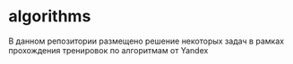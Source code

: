 # algorithms
В данном репозитории размещено решение некоторых задач в рамках прохождения тренировок по алгоритмам от Yandex
